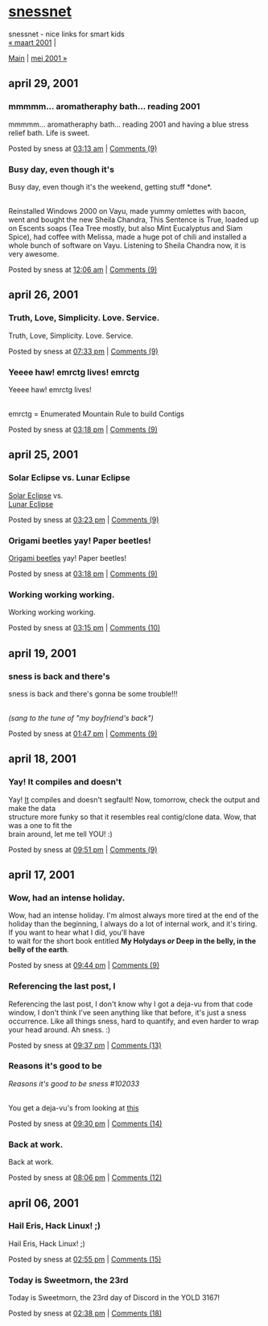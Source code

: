 <!DOCTYPE html PUBLIC "-//W3C//DTD XHTML 1.0 Transitional//EN" "http://www.w3.org/TR/xhtml1/DTD/xhtml1-transitional.dtd">

<html xmlns="http://www.w3.org/1999/xhtml">
<head>
<meta http-equiv="Content-Type" content="text/html; charset=iso-8859-1" />

<title>snessnet: april 2001 Archives</title>

<link rel="stylesheet" href="http://www.sness.net/weblog/styles-site.css" type="text/css" />
<link rel="alternate" type="application/rss+xml" title="RSS" href="http://www.sness.net/weblog/index.rdf" />
<link rel="start" href="http://www.sness.net/weblog/" title="Home" />
<link rel="prev" href="http://www.sness.net/weblog/archives/2001_03.html" title="maart 2001" />

<link rel="next" href="http://www.sness.net/weblog/archives/2001_05.html" title="mei 2001" />


<script language="javascript" type="text/javascript">
function OpenComments (c) {
    window.open(c,
                    'comments',
                    'width=480,height=480,scrollbars=yes,status=yes');
}

function OpenTrackback (c) {
    window.open(c,
                    'trackback',
                    'width=480,height=480,scrollbars=yes,status=yes');
}
</script>

</head>

<body>	

<div id="banner">
<h1><a href="http://www.sness.net/weblog/" accesskey="1">snessnet</a></h1>
<span class="description">snessnet - nice links for smart kids</span>
</div>

<div id="container">

<div class="blog">

<div id="menu">
<a href="http://www.sness.net/weblog/archives/2001_03.html">&laquo; maart 2001</a> |

<a href="http://www.sness.net/weblog/">Main</a>
| <a href="http://www.sness.net/weblog/archives/2001_05.html">mei 2001 &raquo;</a>

</div>

</div>

<div class="blog">


<h2 class="date">april 29, 2001</h2>


<div class="blogbody">
<a name="000066"></a>
<h3 class="title">mmmmm... aromatheraphy bath... reading 2001</h3>

<p>mmmmm... aromatheraphy bath... reading 2001 and having a blue stress relief bath.  Life is sweet.</p>



<div class="posted">
	Posted by sness at <a href="http://www.sness.net/weblog/archives/000066.html">03:13 am</a>
		| <a href="http://www.sness.net/cgi-bin/nmt/mt-comments.cgi?entry_id=66" onclick="OpenComments(this.href); return false">Comments (9)</a>
	
	
</div>

</div>





<div class="blogbody">
<a name="000065"></a>
<h3 class="title">Busy day, even though it's</h3>

<p>Busy day, even though it's the weekend, getting stuff *done*.<p> <br />
Reinstalled Windows 2000 on Vayu, made yummy omlettes with bacon, went and bought the new Sheila Chandra, This Sentence is True, loaded up on Escents soaps (Tea Tree mostly, but also Mint Eucalyptus and Siam Spice), had coffee with Melissa, made a huge pot of chili and installed a whole bunch of software on Vayu.  Listening to Sheila Chandra now, it is very awesome.</p>



<div class="posted">
	Posted by sness at <a href="http://www.sness.net/weblog/archives/000065.html">12:06 am</a>
		| <a href="http://www.sness.net/cgi-bin/nmt/mt-comments.cgi?entry_id=65" onclick="OpenComments(this.href); return false">Comments (9)</a>
	
	
</div>

</div>



<h2 class="date">april 26, 2001</h2>


<div class="blogbody">
<a name="000064"></a>
<h3 class="title">Truth, Love, Simplicity. Love. Service.</h3>

<p>Truth, Love, Simplicity.  Love.  Service.</p>



<div class="posted">
	Posted by sness at <a href="http://www.sness.net/weblog/archives/000064.html">07:33 pm</a>
		| <a href="http://www.sness.net/cgi-bin/nmt/mt-comments.cgi?entry_id=64" onclick="OpenComments(this.href); return false">Comments (9)</a>
	
	
</div>

</div>





<div class="blogbody">
<a name="000063"></a>
<h3 class="title">Yeeee haw! emrctg lives! emrctg</h3>

<p>Yeeee haw!  emrctg lives!  <p><br />
emrctg = Enumerated Mountain Rule to build Contigs</p>



<div class="posted">
	Posted by sness at <a href="http://www.sness.net/weblog/archives/000063.html">03:18 pm</a>
		| <a href="http://www.sness.net/cgi-bin/nmt/mt-comments.cgi?entry_id=63" onclick="OpenComments(this.href); return false">Comments (9)</a>
	
	
</div>

</div>



<h2 class="date">april 25, 2001</h2>


<div class="blogbody">
<a name="000062"></a>
<h3 class="title">Solar Eclipse vs. Lunar Eclipse</h3>

<p><a href="http://www.exploratorium.edu/eclipse/">Solar Eclipse</a> vs. <br />
<a href="http://www.skypub.com/sights/eclipses/lunar/0101totallunar.html">Lunar Eclipse</a></p>



<div class="posted">
	Posted by sness at <a href="http://www.sness.net/weblog/archives/000062.html">03:23 pm</a>
		| <a href="http://www.sness.net/cgi-bin/nmt/mt-comments.cgi?entry_id=62" onclick="OpenComments(this.href); return false">Comments (9)</a>
	
	
</div>

</div>





<div class="blogbody">
<a name="000061"></a>
<h3 class="title">Origami beetles yay! Paper beetles!</h3>

<p><a href="http://www.yamaha-motor.co.jp/eng/papercraft/seasons/insects/index.html">Origami beetles</a> yay!  Paper beetles!</p>



<div class="posted">
	Posted by sness at <a href="http://www.sness.net/weblog/archives/000061.html">03:18 pm</a>
		| <a href="http://www.sness.net/cgi-bin/nmt/mt-comments.cgi?entry_id=61" onclick="OpenComments(this.href); return false">Comments (9)</a>
	
	
</div>

</div>





<div class="blogbody">
<a name="000060"></a>
<h3 class="title">Working working working.</h3>

<p>Working working working.</p>



<div class="posted">
	Posted by sness at <a href="http://www.sness.net/weblog/archives/000060.html">03:15 pm</a>
		| <a href="http://www.sness.net/cgi-bin/nmt/mt-comments.cgi?entry_id=60" onclick="OpenComments(this.href); return false">Comments (10)</a>
	
	
</div>

</div>



<h2 class="date">april 19, 2001</h2>


<div class="blogbody">
<a name="000059"></a>
<h3 class="title">sness is back and there's</h3>

<p>sness is back and there's gonna be some trouble!!!<p><br />
<i>(sang to the tune of "my boyfriend's back")</i></p>



<div class="posted">
	Posted by sness at <a href="http://www.sness.net/weblog/archives/000059.html">01:47 pm</a>
		| <a href="http://www.sness.net/cgi-bin/nmt/mt-comments.cgi?entry_id=59" onclick="OpenComments(this.href); return false">Comments (9)</a>
	
	
</div>

</div>



<h2 class="date">april 18, 2001</h2>


<div class="blogbody">
<a name="000058"></a>
<h3 class="title">Yay! It compiles and doesn't</h3>

<p>Yay!  <a href="http://www.sness.net/hack/dddgraph7.ps">It</a> compiles and doesn't segfault!  Now, tomorrow, check the output and make the data<br />
structure more funky so that it resembles real contig/clone data.  Wow, that was a one to fit the<br />
brain around, let me tell YOU!  :)</p>



<div class="posted">
	Posted by sness at <a href="http://www.sness.net/weblog/archives/000058.html">09:51 pm</a>
		| <a href="http://www.sness.net/cgi-bin/nmt/mt-comments.cgi?entry_id=58" onclick="OpenComments(this.href); return false">Comments (9)</a>
	
	
</div>

</div>



<h2 class="date">april 17, 2001</h2>


<div class="blogbody">
<a name="000057"></a>
<h3 class="title">Wow, had an intense holiday.</h3>

<p>Wow, had an intense holiday.  I'm almost always more tired at the end of the holiday than the beginning, I always do a lot of internal work, and it's tiring.  If you want to hear what I did, you'll have<br />
to wait for the short book entitled <b>My Holydays <i>or</i> Deep in the belly, in the belly of the earth</b>.</p>



<div class="posted">
	Posted by sness at <a href="http://www.sness.net/weblog/archives/000057.html">09:44 pm</a>
		| <a href="http://www.sness.net/cgi-bin/nmt/mt-comments.cgi?entry_id=57" onclick="OpenComments(this.href); return false">Comments (9)</a>
	
	
</div>

</div>





<div class="blogbody">
<a name="000056"></a>
<h3 class="title">Referencing the last post, I</h3>

<p>Referencing the last post, I don't know why I got a deja-vu from that code window, I don't think I've seen anything like that before, it's just a sness occurrence.  Like all things sness, hard to quantify, and even harder to wrap your head around.  Ah sness.  :)</p>



<div class="posted">
	Posted by sness at <a href="http://www.sness.net/weblog/archives/000056.html">09:37 pm</a>
		| <a href="http://www.sness.net/cgi-bin/nmt/mt-comments.cgi?entry_id=56" onclick="OpenComments(this.href); return false">Comments (13)</a>
	
	
</div>

</div>





<div class="blogbody">
<a name="000055"></a>
<h3 class="title">Reasons it's good to be</h3>

<p><i>Reasons it's good to be sness #102033</i><p><br />
You get a deja-vu's from looking at <a href="http://www.sness.net/hack/dddgraph.gif">this</a></p>



<div class="posted">
	Posted by sness at <a href="http://www.sness.net/weblog/archives/000055.html">09:30 pm</a>
		| <a href="http://www.sness.net/cgi-bin/nmt/mt-comments.cgi?entry_id=55" onclick="OpenComments(this.href); return false">Comments (14)</a>
	
	
</div>

</div>





<div class="blogbody">
<a name="000054"></a>
<h3 class="title">Back at work.</h3>

<p>Back at work.</p>



<div class="posted">
	Posted by sness at <a href="http://www.sness.net/weblog/archives/000054.html">08:06 pm</a>
		| <a href="http://www.sness.net/cgi-bin/nmt/mt-comments.cgi?entry_id=54" onclick="OpenComments(this.href); return false">Comments (12)</a>
	
	
</div>

</div>



<h2 class="date">april 06, 2001</h2>


<div class="blogbody">
<a name="000053"></a>
<h3 class="title">Hail Eris, Hack Linux! ;)</h3>

<p>Hail Eris, Hack Linux!  ;)</p>



<div class="posted">
	Posted by sness at <a href="http://www.sness.net/weblog/archives/000053.html">02:55 pm</a>
		| <a href="http://www.sness.net/cgi-bin/nmt/mt-comments.cgi?entry_id=53" onclick="OpenComments(this.href); return false">Comments (15)</a>
	
	
</div>

</div>





<div class="blogbody">
<a name="000052"></a>
<h3 class="title">Today is Sweetmorn, the 23rd</h3>

<p>Today is Sweetmorn, the 23rd day of Discord in the YOLD 3167!</p>



<div class="posted">
	Posted by sness at <a href="http://www.sness.net/weblog/archives/000052.html">02:38 pm</a>
		| <a href="http://www.sness.net/cgi-bin/nmt/mt-comments.cgi?entry_id=52" onclick="OpenComments(this.href); return false">Comments (18)</a>
	
	
</div>

</div>


</div>
</div>

</body>
</html>
